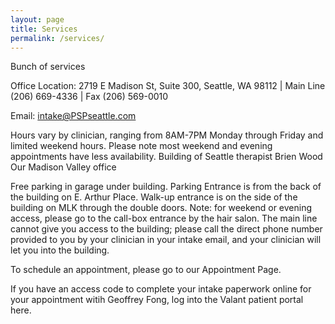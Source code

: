 ```yaml
---
layout: page
title: Services
permalink: /services/
---
```


Bunch of services
 
Office Location: 2719 E Madison St, Suite 300, Seattle, WA 98112    |   Main Line (206) 669-4336   |  Fax (206) 569-0010    
 
Email: intake@PSPseattle.com
 
Hours vary by clinician, ranging from 8AM-7PM Monday through Friday and limited weekend hours. Please note most weekend and evening appointments have less availability.
Building of Seattle therapist Brien Wood
Our Madison Valley office

Free parking in garage under building. Parking Entrance is from the back of the building on E. Arthur Place. Walk-up entrance is on the side of the building on MLK through the double doors.
Note: for weekend or evening access, please go to the call-box entrance by the hair salon.  The main line cannot give you access to the building; please call the direct phone number provided to you by your clinician in your intake email, and your clinician will let you into the building.
 
To schedule an appointment, please go to our Appointment Page.
 
If you have an access code to complete your intake paperwork online for your appointment witih Geoffrey Fong, log into the Valant patient portal here.